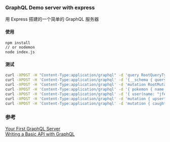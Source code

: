 ### GraphQL Demo server with express    
用 Express 搭建的一个简单的 GraphQL 服务器  

#### 使用  
```bash  
npm install  
// or nodemon  
node index.js  
```    

#### 测试  
```bash  
curl -XPOST -H "Content-Type:application/graphql" -d 'query RootQueryType { count }' http://localhost:3002/graphql    
curl -XPOST -H 'Content-Type:application/graphql' -d '{__schema { queryType { name, fields { name, description} }}}' http://localhost:3002/graphql
curl -XPOST -H 'Content-Type:application/graphql' -d 'mutation RootMutationType { updateCount }' http://localhost:3002/graphql
curl -XPOST -H 'Content-Type:application/graphql' -d '{ pokemon { name } }' http://localhost:3000/graphql  
curl -XPOST -H 'Content-Type:application/graphql' -d '{ user(name: "jferroal") { name, caught, created } }' http://localhost:3002/graphql  
curl -XPOST -H 'Content-Type:application/graphql' -d 'mutation { upsertUser(name: "newUser") { name, caught, created } }' http://localhost:3002/graphql
curl -XPOST -H 'Content-Type:application/graphql' -d 'mutation { caughtPokemon(name: "newUser", pokemon: "Snorlax") { name, caught, created } }' http://localhost:3002/graphql
``` 


### 参考  
[Your First GraphQL Server](https://medium.com/@clayallsopp/your-first-graphql-server-3c766ab4f0a2#.pkab58j87)  
[Writing a Basic API with GraphQL](http://davidandsuzi.com/writing-a-basic-api-with-graphql)  
  
